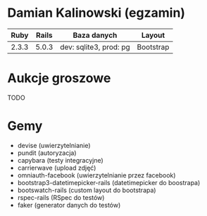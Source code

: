 # Damian Kalinowski (egzamin)

| Ruby | Rails | Baza danych | Layout |
| ---- | ----- | ----------- | ------ |
| 2.3.3 | 5.0.3 | dev: sqlite3, prod: pg | Bootstrap |

# Aukcje groszowe
TODO

# Gemy
- devise (uwierzytelnianie)
- pundit (autoryzacja)
- capybara (testy integracyjne)
- carrierwave (upload zdjęć)
- omniauth-facebook (uwierzytelnianie przez facebook)
- bootstrap3-datetimepicker-rails (datetimepicker do boostrapa)
- bootswatch-rails (custom layout do bootstrapa)
- rspec-rails (RSpec do testów)
- faker (generator danych do testów)